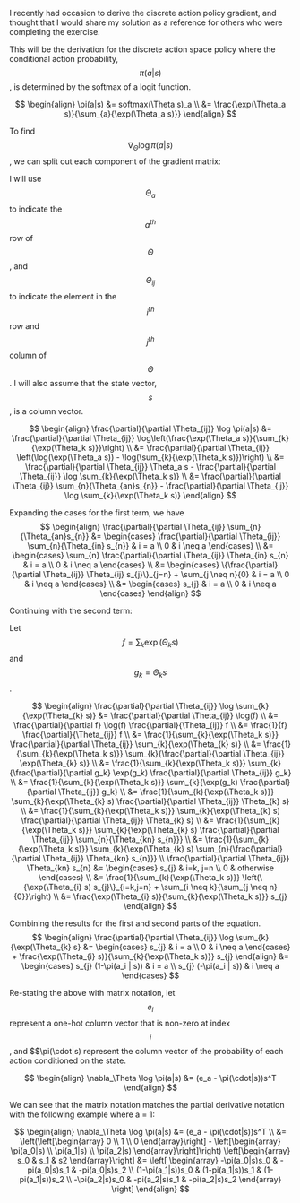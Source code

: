 I recently had occasion to derive the discrete action policy gradient, and
thought that I would share my solution as a reference for others who were
completing the exercise.

This will be the derivation for the discrete action space policy where the
conditional action probability, $$\pi(a|s)$$, is determined by the softmax of a
logit function.

$$
\begin{align}
\pi(a|s) &= softmax(\Theta s)_a \\
&= \frac{\exp(\Theta_a s)}{\sum_{a}{\exp(\Theta_a s)}}
\end{align}
$$

To find $$\nabla_{\Theta} \log \pi(a|s)$$, we can split out each component of
the gradient matrix:

I will use $$\Theta_a$$ to indicate the $$a^{th}$$ row of $$\Theta$$, and
$$\Theta_{ij}$$ to indicate the element in the $$i^{th}$$ row and $$j^{th}$$
column of $$\Theta$$. I will also assume that the state vector, $$s$$, is a
column vector.

$$
\begin{align}
\frac{\partial}{\partial \Theta_{ij}} \log \pi(a|s) 
&= \frac{\partial}{\partial \Theta_{ij}} \log\left(\frac{\exp(\Theta_a s)}{\sum_{k}{\exp(\Theta_k s)}}\right) \\
&= \frac{\partial}{\partial \Theta_{ij}} \left(\log(\exp(\Theta_a s)) - \log(\sum_{k}{\exp(\Theta_k s)})\right) \\
&= \frac{\partial}{\partial \Theta_{ij}} \Theta_a s - \frac{\partial}{\partial \Theta_{ij}} \log \sum_{k}{\exp(\Theta_k s)} \\
&= \frac{\partial}{\partial \Theta_{ij}} \sum_{n}{\Theta_{an}s_{n}} - \frac{\partial}{\partial \Theta_{ij}} \log \sum_{k}{\exp(\Theta_k s)}
\end{align}
$$

Expanding the cases for the first term, we have
$$
\begin{align}
\frac{\partial}{\partial \Theta_{ij}} \sum_{n}{\Theta_{an}s_{n}}
&= \begin{cases}
        \frac{\partial}{\partial \Theta_{ij}} \sum_{n}{\Theta_{in} s_{n}} & i = a \\
        0 & i \neq a
    \end{cases} \\
&= \begin{cases}
        \sum_{n} \frac{\partial}{\partial \Theta_{ij}} \Theta_{in} s_{n} & i = a \\
        0 & i \neq a
    \end{cases} \\
&= \begin{cases}
        \{\frac{\partial}{\partial \Theta_{ij}} \Theta_{ij} s_{j}\}_{j=n} + \sum_{j \neq n}{0} & i = a \\
        0 & i \neq a
    \end{cases} \\
&= \begin{cases}
        s_{j} & i = a \\
        0 & i \neq a
    \end{cases}
\end{align}
$$

Continuing with the second term:

Let $$f = \sum_{k}{\exp(\Theta_k s)}$$ and $$g_k = \Theta_{k} s$$.

$$
\begin{align}
\frac{\partial}{\partial \Theta_{ij}} \log \sum_{k}{\exp(\Theta_{k} s)} &= \frac{\partial}{\partial \Theta_{ij}} \log(f) \\
&= \frac{\partial}{\partial f} \log(f) \frac{\partial}{\Theta_{ij}} f \\
&= \frac{1}{f} \frac{\partial}{\Theta_{ij}} f \\
&= \frac{1}{\sum_{k}{\exp(\Theta_k s)}} \frac{\partial}{\partial \Theta_{ij}} \sum_{k}{\exp(\Theta_{k} s)} \\
&= \frac{1}{\sum_{k}{\exp(\Theta_k s)}} \sum_{k}{\frac{\partial}{\partial \Theta_{ij}} \exp(\Theta_{k} s)} \\
&= \frac{1}{\sum_{k}{\exp(\Theta_k s)}} \sum_{k}{\frac{\partial}{\partial g_k} \exp(g_k) \frac{\partial}{\partial \Theta_{ij}} g_k} \\
&= \frac{1}{\sum_{k}{\exp(\Theta_k s)}} \sum_{k}{\exp(g_k) \frac{\partial}{\partial \Theta_{ij}} g_k} \\
&= \frac{1}{\sum_{k}{\exp(\Theta_k s)}} \sum_{k}{\exp(\Theta_{k} s) \frac{\partial}{\partial \Theta_{ij}} \Theta_{k} s} \\
&= \frac{1}{\sum_{k}{\exp(\Theta_k s)}} \sum_{k}{\exp(\Theta_{k} s) \frac{\partial}{\partial \Theta_{ij}} \Theta_{k} s} \\
&= \frac{1}{\sum_{k}{\exp(\Theta_k s)}} \sum_{k}{\exp(\Theta_{k} s) \frac{\partial}{\partial \Theta_{ij}} \sum_{n}{\Theta_{kn} s_{n}}} \\
&= \frac{1}{\sum_{k}{\exp(\Theta_k s)}} \sum_{k}{\exp(\Theta_{k} s) \sum_{n}{\frac{\partial}{\partial \Theta_{ij}} \Theta_{kn} s_{n}}} \\
\frac{\partial}{\partial \Theta_{ij}} \Theta_{kn} s_{n} &= 
    \begin{cases}
        s_{j} & i=k, j=n \\
        0 & otherwise
    \end{cases} \\
&= \frac{1}{\sum_{k}{\exp(\Theta_k s)}} \left(\{\exp(\Theta_{i} s) s_{j}\}_{i=k,j=n} + \sum_{i \neq k}{\sum_{j \neq n}{0}}\right) \\
&= \frac{\exp(\Theta_{i} s)}{\sum_{k}{\exp(\Theta_k s)}} s_{j}
\end{align}
$$

Combining the results for the first and second parts of the equation.
$$
\begin{align}
\frac{\partial}{\partial \Theta_{ij}} \log \sum_{k}{\exp(\Theta_{k} s} &=
\begin{cases}
s_{j} & i = a \\
0 & i \neq a
\end{cases} + \frac{\exp(\Theta_{i} s)}{\sum_{k}{\exp(\Theta_k s)}} s_{j}
\end{align}
&= \begin{cases}
s_{j} (1-\pi(a_i | s)) & i = a \\
s_{j} (-\pi(a_i | s)) & i \neq a
\end{cases}
$$

Re-stating the above with matrix notation, let $$e_i$$ represent a one-hot
column vector that is non-zero at index $$i$$, and $$\pi(\cdot|s) represent
the column vector of the probability of each action conditioned on the state.

$$
\begin{align}
\nabla_\Theta \log \pi(a|s) &= (e_a - \pi(\cdot|s))s^T
\end{align}
$$

We can see that the matrix notation matches the partial derivative notation
with the following example where a = 1:

$$
\begin{align}
\nabla_\Theta \log \pi(a|s) &= (e_a - \pi(\cdot|s))s^T \\
&= \left(\left[\begin{array}
0 \\ 1 \\ 0 \end{array}\right] - \left[\begin{array}
\pi(a_0|s) \\ \pi(a_1|s) \\ \pi(a_2|s) \end{array}\right]\right) \left[\begin{array} s_0 & s_1 & s2 \end{array}\right]
&= \left[
\begin{array}
-\pi(a_0|s)s_0 & -pi(a_0|s)s_1 & -pi(a_0|s)s_2 \\
(1-\pi(a_1|s))s_0 & (1-pi(a_1|s))s_1 & (1-pi(a_1|s))s_2 \\
-\pi(a_2|s)s_0 & -pi(a_2|s)s_1 & -pi(a_2|s)s_2
\end{array}
\right]
\end{align}
$$
